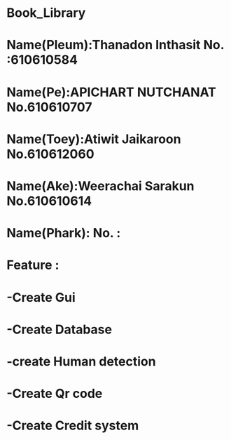 # Book_Library

# Name(Pleum):Thanadon Inthasit  No. :610610584
# Name(Pe):APICHART NUTCHANAT No.610610707 
# Name(Toey):Atiwit Jaikaroon No.610612060
# Name(Ake):Weerachai Sarakun  No.610610614
# Name(Phark):  No. :
# Feature : 
# -Create Gui 
# -Create Database
# -create Human detection
# -Create Qr code
# -Create Credit system
